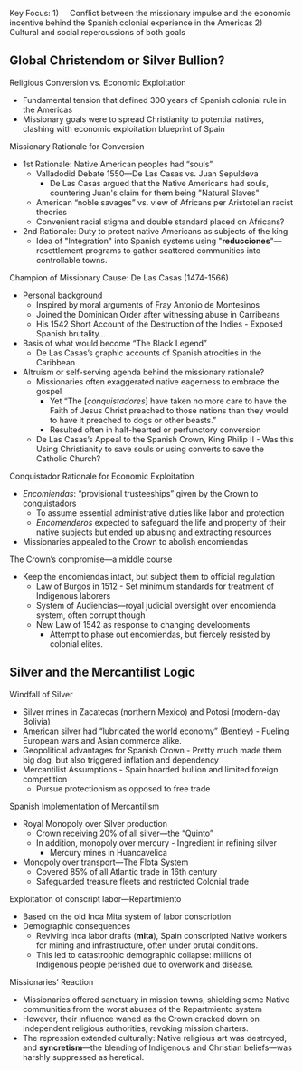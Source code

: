 
Key Focus:
1)     Conflict between the missionary impulse and the economic incentive behind the Spanish colonial experience in the Americas
2)     Cultural and social repercussions of both goals

## Global Christendom or Silver Bullion?
Religious Conversion vs. Economic Exploitation
- Fundamental tension that defined 300 years of Spanish colonial rule in the Americas
- Missionary goals were to spread Christianity to potential natives, clashing with economic exploitation blueprint of Spain

Missionary Rationale for Conversion
- 1st Rationale: Native American peoples had “souls”
	- Valladodid Debate 1550—De Las Casas vs. Juan Sepuldeva
		- De Las Casas argued that the Native Americans had souls, countering Juan's claim for them being "Natural Slaves"
	- American “noble savages” vs. view of Africans per Aristotelian racist theories
	- Convenient racial stigma and double standard placed on Africans?
- 2nd Rationale: Duty to protect native Americans as subjects of the king
	- Idea of "Integration" into Spanish systems using "**reducciones**"—resettlement programs to gather scattered communities into controllable towns.

Champion of Missionary Cause: De Las Casas (1474-1566)
- Personal background
	- Inspired by moral arguments of Fray Antonio de Montesinos
	- Joined the Dominican Order after witnessing abuse in Carribeans
	- His 1542 Short Account of the Destruction of the Indies - Exposed Spanish brutality...
- Basis of what would become “The Black Legend”
	- De Las Casas’s graphic accounts of Spanish atrocities in the Caribbean
- Altruism or self-serving agenda behind the missionary rationale?
	- Missionaries often exaggerated native eagerness to embrace the gospel
		- Yet “The [_conquistadores_] have taken no more care to have the Faith of Jesus Christ preached to those nations than they would to have it preached to dogs or other beasts.”
		- Resulted often in half-hearted or perfunctory conversion
	- De Las Casas’s Appeal to the Spanish Crown, King Philip II - Was this Using Christianity to save souls or using converts to save the Catholic Church?

Conquistador Rationale for Economic Exploitation
- _Encomiendas_: “provisional trusteeships” given by the Crown to conquistadors
	- To assume essential administrative duties like labor and protection
	- _Encomenderos_ expected to safeguard the life and property of their native subjects but ended up abusing and extracting resources
- Missionaries appealed to the Crown to abolish encomiendas

The Crown’s compromise—a middle course
- Keep the encomiendas intact, but subject them to official regulation
	- Law of Burgos in 1512 - Set minimum standards for treatment of Indigenous laborers
	- System of Audiencias—royal judicial oversight over encomienda system, often corrupt though
	- New Law of 1542 as response to changing developments
		- Attempt to phase out encomiendas, but fiercely resisted by colonial elites.

## Silver and the Mercantilist Logic
Windfall of Silver
- Silver mines in Zacatecas (northern Mexico) and Potosi (modern-day Bolivia)
- American silver had “lubricated the world economy” (Bentley) - Fueling European wars and Asian commerce alike.
- Geopolitical advantages for Spanish Crown - Pretty much made them big dog, but also triggered inflation and dependency
- Mercantilist Assumptions - Spain hoarded bullion and limited foreign competition
	- Pursue protectionism as opposed to free trade

Spanish Implementation of Mercantilism
- Royal Monopoly over Silver production
	- Crown receiving 20% of all silver—the “Quinto”
	- In addition, monopoly over mercury - Ingredient in refining silver
		- Mercury mines in Huancavelica
- Monopoly over transport—The Flota System
	- Covered 85% of all Atlantic trade in 16th century
	- Safeguarded treasure fleets and restricted Colonial trade

Exploitation of conscript labor—Repartimiento
- Based on the old Inca Mita system of labor conscription
- Demographic consequences
	- Reviving Inca labor drafts (**mita**), Spain conscripted Native workers for mining and infrastructure, often under brutal conditions.
    - This led to catastrophic demographic collapse: millions of Indigenous people perished due to overwork and disease.

Missionaries’ Reaction
- Missionaries offered sanctuary in mission towns, shielding some Native communities from the worst abuses of the Repartmiento system
- However, their influence waned as the Crown cracked down on independent religious authorities, revoking mission charters.
- The repression extended culturally: Native religious art was destroyed, and **syncretism**—the blending of Indigenous and Christian beliefs—was harshly suppressed as heretical.